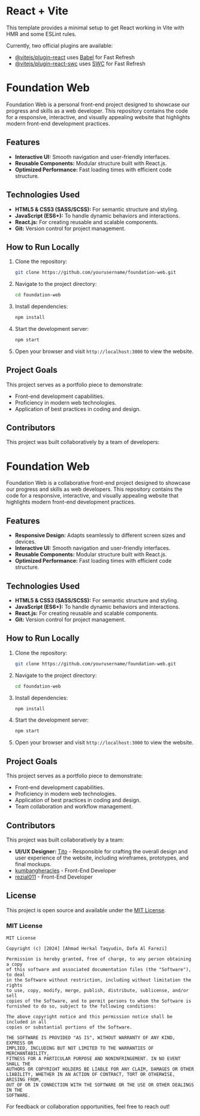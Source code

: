 # React + Vite

This template provides a minimal setup to get React working in Vite with HMR and some ESLint rules.

Currently, two official plugins are available:

- [@vitejs/plugin-react](https://github.com/vitejs/vite-plugin-react/blob/main/packages/plugin-react/README.md) uses [Babel](https://babeljs.io/) for Fast Refresh
- [@vitejs/plugin-react-swc](https://github.com/vitejs/vite-plugin-react-swc) uses [SWC](https://swc.rs/) for Fast Refresh

# Foundation Web

Foundation Web is a personal front-end project designed to showcase our progress and skills as a web developer. This repository contains the code for a responsive, interactive, and visually appealing website that highlights modern front-end development practices.

## Features
- **Interactive UI:** Smooth navigation and user-friendly interfaces.
- **Reusable Components:** Modular structure built with React.js.
- **Optimized Performance:** Fast loading times with efficient code structure.

## Technologies Used
- **HTML5 & CSS3 (SASS/SCSS):** For semantic structure and styling.
- **JavaScript (ES6+):** To handle dynamic behaviors and interactions.
- **React.js:** For creating reusable and scalable components.
- **Git:** Version control for project management.

## How to Run Locally
1. Clone the repository:
   ```bash
   git clone https://github.com/yourusername/foundation-web.git
   ```
2. Navigate to the project directory:
   ```bash
   cd foundation-web
   ```
3. Install dependencies:
   ```bash
   npm install
   ```
4. Start the development server:
   ```bash
   npm start
   ```
5. Open your browser and visit `http://localhost:3000` to view the website.

## Project Goals
This project serves as a portfolio piece to demonstrate:
- Front-end development capabilities.
- Proficiency in modern web technologies.
- Application of best practices in coding and design.

## Contributors
This project was built collaboratively by a team of developers:
# Foundation Web

Foundation Web is a collaborative front-end project designed to showcase our progress and skills as web developers. This repository contains the code for a responsive, interactive, and visually appealing website that highlights modern front-end development practices.

## Features
- **Responsive Design:** Adapts seamlessly to different screen sizes and devices.
- **Interactive UI:** Smooth navigation and user-friendly interfaces.
- **Reusable Components:** Modular structure built with React.js.
- **Optimized Performance:** Fast loading times with efficient code structure.

## Technologies Used
- **HTML5 & CSS3 (SASS/SCSS):** For semantic structure and styling.
- **JavaScript (ES6+):** To handle dynamic behaviors and interactions.
- **React.js:** For creating reusable and scalable components.
- **Git:** Version control for project management.

## How to Run Locally
1. Clone the repository:
   ```bash
   git clone https://github.com/yourusername/foundation-web.git
   ```
2. Navigate to the project directory:
   ```bash
   cd foundation-web
   ```
3. Install dependencies:
   ```bash
   npm install
   ```
4. Start the development server:
   ```bash
   npm start
   ```
5. Open your browser and visit `http://localhost:3000` to view the website.

## Project Goals
This project serves as a portfolio piece to demonstrate:
- Front-end development capabilities.
- Proficiency in modern web technologies.
- Application of best practices in coding and design.
- Team collaboration and workflow management.

## Contributors
This project was built collaboratively by a team:
- **UI/UX Designer:** [Tito](https://github.com/designerusername) - Responsible for crafting the overall design and user experience of the website, including wireframes, prototypes, and final mockups.
- [kumbangheracles](https://github.com/kumbanheracles) - Front-End Developer
- [rezial011](https://github.com/rezial011) - Front-End Developer

## License
This project is open source and available under the [MIT License](LICENSE).

### MIT License
```
MIT License

Copyright (c) [2024] [Ahmad Herkal Taqyudin, Dafa Al Farezi]

Permission is hereby granted, free of charge, to any person obtaining a copy
of this software and associated documentation files (the "Software"), to deal
in the Software without restriction, including without limitation the rights
to use, copy, modify, merge, publish, distribute, sublicense, and/or sell
copies of the Software, and to permit persons to whom the Software is
furnished to do so, subject to the following conditions:

The above copyright notice and this permission notice shall be included in all
copies or substantial portions of the Software.

THE SOFTWARE IS PROVIDED "AS IS", WITHOUT WARRANTY OF ANY KIND, EXPRESS OR
IMPLIED, INCLUDING BUT NOT LIMITED TO THE WARRANTIES OF MERCHANTABILITY,
FITNESS FOR A PARTICULAR PURPOSE AND NONINFRINGEMENT. IN NO EVENT SHALL THE
AUTHORS OR COPYRIGHT HOLDERS BE LIABLE FOR ANY CLAIM, DAMAGES OR OTHER
LIABILITY, WHETHER IN AN ACTION OF CONTRACT, TORT OR OTHERWISE, ARISING FROM,
OUT OF OR IN CONNECTION WITH THE SOFTWARE OR THE USE OR OTHER DEALINGS IN THE
SOFTWARE.
```

For feedback or collaboration opportunities, feel free to reach out!
